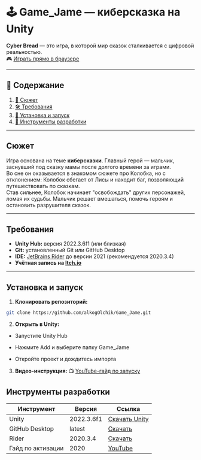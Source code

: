 # 🕹️ Game_Jame — киберсказка на Unity

**Cyber Bread** — это игра, в которой мир сказок сталкивается с цифровой реальностью.  
🎮 [Играть прямо в браузере](https://alinacherrr.itch.io/cyber-bread)

---

## 📖 Содержание

1. [🧠 Сюжет](#-сюжет)
2. [🛠️ Требования](#-требования)
3. [🚀 Установка и запуск](#-установка-и-запуск)
4. [🧰 Инструменты разработки](#-инструменты-разработки)

---

## Сюжет

Игра основана на теме **киберсказки**. Главный герой — мальчик, заснувший под сказку мамы после долгого времени за играми.  
Во сне он оказывается в знакомом сюжете про Колобка, но с отклонением: Колобок сбегает от Лисы и находит баг, позволяющий путешествовать по сказкам.  
Став сильнее, Колобок начинает "освобождать" других персонажей, ломая их судьбы. Мальчик решает вмешаться, помочь героям и остановить разрушителя сказок.

---

## Требования

- **Unity Hub:** версия 2022.3.6f1 (или близкая)
- **Git:** установленный Git или GitHub Desktop
- **IDE:** [JetBrains Rider](https://www.jetbrains.com/ru-ru/rider/download/other.html) до версии 2021 (рекомендуется 2020.3.4)
- **Учётная запись на [Itch.io](https://itch.io/)**

---

## Установка и запуск

1. **Клонировать репозиторий:**
```bash
git clone https://github.com/alkogOlchik/Game_Jame.git
```
2. **Открыть в Unity:**

 - Запустите Unity Hub

 - Нажмите Add и выберите папку Game_Jame

 - Откройте проект и дождитесь импорта

3. **Видео-инструкция:**
📺 [YouTube-гайд по запуску](https://www.youtube.com/live/I9QK_2QW9W8)

## Инструменты разработки
| Инструмент        | Версия     | Ссылка                                                               |
| ----------------- | ---------- | -------------------------------------------------------------------- |
| Unity             | 2022.3.6f1 | [Скачать Unity](https://unity.com/download)                          |
| GitHub Desktop    | latest     | [Скачать](https://desktop.github.com/)                               |
| Rider             | 2020.3.4   | [Скачать](https://www.jetbrains.com/ru-ru/rider/download/other.html) |
| Гайд по активации | 2020       | [YouTube](https://www.youtube.com/watch?v=HH3mgck--eA)               |


